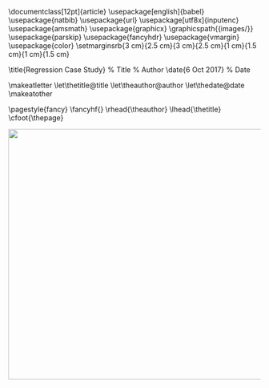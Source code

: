 \documentclass[12pt]{article}
\usepackage[english]{babel}
\usepackage{natbib}
\usepackage{url}
\usepackage[utf8x]{inputenc}
\usepackage{amsmath}
\usepackage{graphicx}
\graphicspath{{images/}}
\usepackage{parskip}
\usepackage{fancyhdr}
\usepackage{vmargin}
\usepackage{color}
\setmarginsrb{3 cm}{2.5 cm}{3 cm}{2.5 cm}{1 cm}{1.5 cm}{1 cm}{1.5 cm}

\title{Regression Case Study}								% Title
								% Author
\date{6 Oct 2017}											% Date

\makeatletter
\let\thetitle\@title
\let\theauthor\@author
\let\thedate\@date
\makeatother

\pagestyle{fancy}
\fancyhf{}
\rhead{\theauthor}
\lhead{\thetitle}
\cfoot{\thepage}

<p align="center"><img src="https://rawgit.com/dongchris/house-prices/master//tex/35b6d9a50a9b801b1a2fb5905cd86f06.svg?invert_in_darkmode" align=middle width=700.2732pt height=499.92195pt/></p>